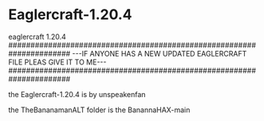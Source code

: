 # Eaglercraft-1.20.4
eaglercraft 1.20.4
######################################################################
---IF ANYONE HAS A NEW UPDATED EAGLERCRAFT FILE PLEAS GIVE IT TO ME---
######################################################################

the Eaglercraft-1.20.4 is by unspeakenfan

the TheBananamanALT folder is the BanannaHAX-main

